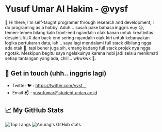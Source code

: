 # Yusuf Umar Al Hakim - @vysf
👋 Hi there, I'm self-taught programer through research and development, i do programing as a hobby. Aduh... susah pake bahasa inggris euy 😑, temen-temen bilang kalo front-end ngandalin otak kanan untuk kreativitas desain UI/UX dan back-end sering ngandalin otak kiri untuk kebanyakan logika pertukaran data, lah... saya lagi mendalami full stack dibilang ngga ada otak 🥴, tapi bener juga sih, emang kadang full stack projek nya ngga ngotak. Meskipun begitu saya ngelakuinya karena hobi jadi selalu menikmati setiap tantangan yang ada, chill... wkwkwk 🤙.

## 💬 Get in touch (uhh.. inggris lagi)
- Twitter 🐦  : https://twitter.com/vysf__
- Email 📬    : yusufumar@student.untan.ac.id

## 📈 My GitHub Stats
![Top Langs](https://github-readme-stats.vercel.app/api/top-langs/?username=vysf&layout=compact&langs_count=10) ![Anurag's GitHub stats](https://github-readme-stats.vercel.app/api?username=vysf&show_icons=true&theme=compact)

<!--
**vysf/vysf** is a ✨ _special_ ✨ repository because its `README.md` (this file) appears on your GitHub profile.

Here are some ideas to get you started:

- 🔭 I’m currently working on ...
- 🌱 I’m currently learning ...
- 👯 I’m looking to collaborate on ...
- 🤔 I’m looking for help with ...
- 💬 Ask me about ...
- 📫 How to reach me: ...
- 😄 Pronouns: ...
- ⚡ Fun fact: ...
-->
